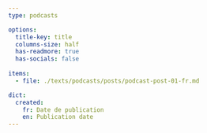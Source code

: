 ```yaml
---
type: podcasts

options:
  title-key: title
  columns-size: half
  has-readmore: true
  has-socials: false
    
items:
  - file: ./texts/podcasts/posts/podcast-post-01-fr.md

dict:
  created:
    fr: Date de publication
    en: Publication date
---
```

